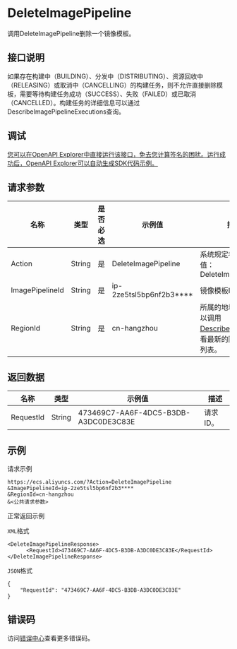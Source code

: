 # DeleteImagePipeline

调用DeleteImagePipeline删除一个镜像模板。

## 接口说明

如果存在构建中（BUILDING）、分发中（DISTRIBUTING）、资源回收中（RELEASING）或取消中（CANCELLING）的构建任务，则不允许直接删除模板，需要等待构建任务成功（SUCCESS）、失败（FAILED）或已取消（CANCELLED）。构建任务的详细信息可以通过DescribeImagePipelineExecutions查询。

## 调试

[您可以在OpenAPI Explorer中直接运行该接口，免去您计算签名的困扰。运行成功后，OpenAPI Explorer可以自动生成SDK代码示例。](https://api.aliyun.com/#product=Ecs&api=DeleteImagePipeline&type=RPC&version=2014-05-26)

## 请求参数

|名称|类型|是否必选|示例值|描述|
|--|--|----|---|--|
|Action|String|是|DeleteImagePipeline|系统规定参数。取值：DeleteImagePipeline |
|ImagePipelineId|String|是|ip-2ze5tsl5bp6nf2b3\*\*\*\*|镜像模板ID。 |
|RegionId|String|是|cn-hangzhou|所属的地域ID。您可以调用[DescribeRegions](~~25609~~)查看最新的阿里云地域列表。 |

## 返回数据

|名称|类型|示例值|描述|
|--|--|---|--|
|RequestId|String|473469C7-AA6F-4DC5-B3DB-A3DC0DE3C83E|请求ID。 |

## 示例

请求示例

```
https://ecs.aliyuncs.com/?Action=DeleteImagePipeline
&ImagePipelineId=ip-2ze5tsl5bp6nf2b3****
&RegionId=cn-hangzhou
&<公共请求参数>
```

正常返回示例

`XML`格式

```
<DeleteImagePipelineResponse>
      <RequestId>473469C7-AA6F-4DC5-B3DB-A3DC0DE3C83E</RequestId>
</DeleteImagePipelineResponse>
```

`JSON`格式

```
{
    "RequestId": "473469C7-AA6F-4DC5-B3DB-A3DC0DE3C83E"
}
```

## 错误码

访问[错误中心](https://error-center.alibabacloud.com/status/product/Ecs)查看更多错误码。

